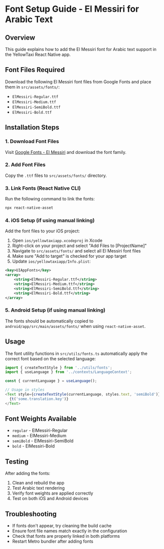 # Font Setup Guide - El Messiri for Arabic Text

## Overview
This guide explains how to add the El Messiri font for Arabic text support in the YellowTaxi React Native app.

## Font Files Required
Download the following El Messiri font files from Google Fonts and place them in `src/assets/fonts/`:

- `ElMessiri-Regular.ttf`
- `ElMessiri-Medium.ttf`
- `ElMessiri-SemiBold.ttf`
- `ElMessiri-Bold.ttf`

## Installation Steps

### 1. Download Font Files
Visit [Google Fonts - El Messiri](https://fonts.google.com/specimen/El+Messiri) and download the font family.

### 2. Add Font Files
Copy the `.ttf` files to `src/assets/fonts/` directory.

### 3. Link Fonts (React Native CLI)
Run the following command to link the fonts:
```bash
npx react-native-asset
```

### 4. iOS Setup (if using manual linking)
Add the font files to your iOS project:
1. Open `ios/yellowtaxiapp.xcodeproj` in Xcode
2. Right-click on your project and select "Add Files to [ProjectName]"
3. Navigate to `src/assets/fonts/` and select all El Messiri font files
4. Make sure "Add to target" is checked for your app target
5. Update `ios/yellowtaxiapp/Info.plist`:

```xml
<key>UIAppFonts</key>
<array>
    <string>ElMessiri-Regular.ttf</string>
    <string>ElMessiri-Medium.ttf</string>
    <string>ElMessiri-SemiBold.ttf</string>
    <string>ElMessiri-Bold.ttf</string>
</array>
```

### 5. Android Setup (if using manual linking)
The fonts should be automatically copied to `android/app/src/main/assets/fonts/` when using `react-native-asset`.

## Usage
The font utility functions in `src/utils/fonts.ts` automatically apply the correct font based on the selected language:

```typescript
import { createTextStyle } from '../utils/fonts';
import { useLanguage } from '../contexts/LanguageContext';

const { currentLanguage } = useLanguage();

// Usage in styles
<Text style={createTextStyle(currentLanguage, styles.text, 'semiBold')}>
  {t('some.translation.key')}
</Text>
```

## Font Weights Available
- `regular` - ElMessiri-Regular
- `medium` - ElMessiri-Medium
- `semiBold` - ElMessiri-SemiBold
- `bold` - ElMessiri-Bold

## Testing
After adding the fonts:
1. Clean and rebuild the app
2. Test Arabic text rendering
3. Verify font weights are applied correctly
4. Test on both iOS and Android devices

## Troubleshooting
- If fonts don't appear, try cleaning the build cache
- Ensure font file names match exactly in the configuration
- Check that fonts are properly linked in both platforms
- Restart Metro bundler after adding fonts
